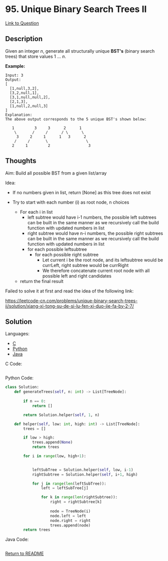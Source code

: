 # 95. Unique Binary Search Trees II
[Link to Question](https://leetcode.com/problems/unique-binary-search-trees-ii/)

## Description

Given an integer *n*, generate all structurally unique **BST's** (binary search trees) that store values 1 ... *n*.

**Example:**

```
Input: 3
Output:
[
  [1,null,3,2],
  [3,2,null,1],
  [3,1,null,null,2],
  [2,1,3],
  [1,null,2,null,3]
]
Explanation:
The above output corresponds to the 5 unique BST's shown below:

   1         3     3      2      1
    \       /     /      / \      \
     3     2     1      1   3      2
    /     /       \                 \
   2     1         2                 3
```

## Thoughts

Aim: Build all possible BST from a given list/array

Idea: 

- If no numbers given in list, return [None] as this tree does not exist

- Try to start with each number (i) as root node, n choices
  - For each i in list 
    - left subtree would have i-1 numbers, the possible left subtrees can be built in the same manner as we recursively call the build function with updated numbers in list
    - right subtree would have n-i numbers, the possible right subtrees can be built in the same manner as we recursively call the build function with updated numbers in list
    - for each possible leftsubtree
      - for each possible right subtree
        - Let current i be the root node, and its leftsubtree would be currLeft, right subtree would be currRight
        - We therefore concatenate current root node with all possible left and right candidates
  - return the final result



Failed to solve it at first and read the idea of the following link:

https://leetcode-cn.com/problems/unique-binary-search-trees-ii/solution/xiang-xi-tong-su-de-si-lu-fen-xi-duo-jie-fa-by-2-7/







## Solution

Languages:

- [C](#C)
- [Python](#python)
- [Java](#java)

<div id="C"></div>C Code:

```C

```

<div id="python"></div>Python Code:

```python
class Solution:
    def generateTrees(self, n: int) -> List[TreeNode]:
        
        if n == 0:
            return []

        return Solution.helper(self, 1, n)

    def helper(self, low: int, high: int) -> List[TreeNode]:
        trees = []

        if low > high:
            trees.append(None)
            return trees

        for i in range(low, high+1):

            
            leftSubTree = Solution.helper(self, low, i-1)
            rightSubtree = Solution.helper(self, i+1, high)

            for j in range(len(leftSubTree)):
                left = leftSubTree[j]

                for k in range(len(rightSubtree)):
                    right = rightSubtree[k]
                    
                    node = TreeNode(i)
                    node.left = left
                    node.right = right
                    trees.append(node)
        return trees

```

<div id="java"></div>Java Code:

```java

```

[Return to README](./../README.md)
